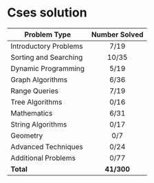 # Cses solution

| Problem Type          | Number Solved |
|-----------------------|:-------------:|
| Introductory Problems |      7/19     |
| Sorting and Searching |     10/35     |
| Dynamic Programming   |      5/19     |
| Graph Algorithms      |      6/36     |
| Range Queries         |      7/19     |
| Tree Algorithms       |      0/16     |
| Mathematics           |      6/31     |
| String Algorithms     |      0/17     |
| Geometry              |      0/7      |
| Advanced Techniques   |      0/24     |
| Additional Problems   |      0/77     |
| **Total**             |   **41/300**  |
